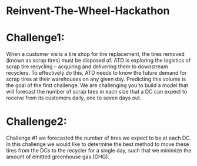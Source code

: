# Reinvent-The-Wheel-Hackathon

# Challenge1: 
When a customer visits a tire shop for tire replacement, the tires removed (known as scrap tires) 
must be disposed of. ATD is exploring the logistics of scrap tire recycling – acquiring and delivering 
them to downstream recyclers. To effectively do this, ATD needs to know the future demand for
scrap tires at their warehouses on any given day. Predicting this volume is the goal of the first 
challenge. We are challenging you to build a model that will forecast the number of scrap tires in 
each size that a DC can expect to receive from its customers daily, one to seven days out.

# Challenge2:
Challenge #1 we forecasted the number of tires we expect to be at each DC. In this challenge 
we would like to determine the best method to move these tires from the DCs to the recycler for 
a single day, such that we minimize the amount of emitted greenhouse gas (GHG).

